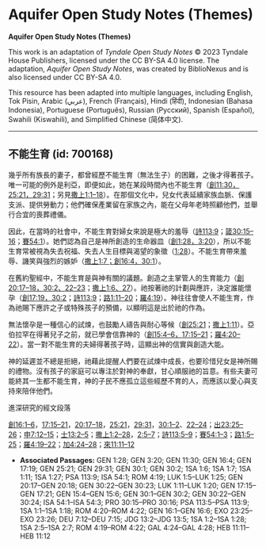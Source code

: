 # Aquifer Open Study Notes (Themes)

**Aquifer Open Study Notes (Themes)**

This work is an adaptation of *Tyndale Open Study Notes* © 2023 Tyndale House Publishers, licensed under the CC BY\-SA 4\.0 license. The adaptation, *Aquifer Open Study Notes*, was created by BiblioNexus and is also licensed under CC BY\-SA 4\.0\.

This resource has been adapted into multiple languages, including English, Tok Pisin, Arabic (عربي), French (Français), Hindi (हिंदी), Indonesian (Bahasa Indonesia), Portuguese (Português), Russian (Русский), Spanish (Español), Swahili (Kiswahili), and Simplified Chinese (简体中文).



--------------------------------

## 不能生育 (id: 700168)

幾乎所有族長的妻子，都曾經歷不能生育（無法生子）的困難，之後才得著孩子。唯一可能的例外是利亞，即便如此，她在某段時間內也不能生育（[創11:30，](https://ref.ly/Gen11:30)[25:21，](https://ref.ly/Gen25:21)[29:31](https://ref.ly/Gen29:31)；另見[撒上1:1–18](https://ref.ly/1Sam1:1-1Sam1:18)）。在那個文化中，兒女代表延續家族血脈、保護支派、提供勞動力；他們確保產業留在家族之內，能在父母年老時照顧他們，並舉行合宜的喪葬禮儀。

因此，在當時的社會中，不能生育對婦女來說是極大的羞辱（[詩113:9](https://ref.ly/Ps113:9)；[箴30:15–16](https://ref.ly/Prov30:15-Prov30:16)；[賽54:1](https://ref.ly/Isa54:1)）。她們認為自己是神所創造的生命器皿（[創1:28，](https://ref.ly/Gen1:28)[3:20](https://ref.ly/Gen3:20)），所以不能生育常被視為失去祝福、失去人生目標與渴望的象徵（[1:28](https://ref.ly/Gen1:28)）。不能生育帶來羞辱、譏笑與強烈的嫉妒（[撒上1:7；](https://ref.ly/1Sam1:7)[創16:4，](https://ref.ly/Gen16:4)[30:1](https://ref.ly/Gen30:1)）。

在舊約聖經中，不能生育是與神有關的議題。創造之主掌管人的生育能力（[創20:17–18，](https://ref.ly/Gen20:17-Gen20:18)[30:2、](https://ref.ly/Gen30:2)[22–23](https://ref.ly/Gen30:22-Gen30:23)；[撒上1:6、](https://ref.ly/1Sam1:6)[27](https://ref.ly/1Sam1:27)）。祂按著祂的計劃與應許，決定誰能懷孕（[創17:19，](https://ref.ly/Gen17:19)[30:2](https://ref.ly/Gen30:2)；[詩113:9](https://ref.ly/Ps113:9)；[路1:11–20](https://ref.ly/Luke1:11-Luke1:20)；[羅4:19](https://ref.ly/Rom4:19)）。神往往會使人不能生育，作為祂賜下應許之子或特殊孩子的預備，以顯明這是出於祂的作為。

無法懷孕是一種信心的試煉，也鼓勵人禱告與耐心等候（[創25:21](https://ref.ly/Gen25:21)；[撒上1:11](https://ref.ly/1Sam1:11)）。亞伯拉罕在得著兒子之前，就已學會信靠神的（[創15:4–6，](https://ref.ly/Gen15:4-Gen15:6)[17:15–21](https://ref.ly/Gen17:15-Gen17:21)；[羅4:20–22](https://ref.ly/Rom4:20-Rom4:22)）。當一對不能生育的夫婦得著孩子時，這顯出神的信實與創造大能。

神的延遲並不總是拒絕，祂藉此提醒人們要在試煉中成長，也要珍惜兒女是神所賜的禮物。沒有孩子的家庭可以專注於對神的奉獻，甘心順服祂的旨意。有些夫妻可能終其一生都不能生育，神的子民不應孤立這些經歷不育的人，而應該以愛心與支持來陪伴他們。

進深研究的經文段落

[創16:1–6](https://ref.ly/Gen16:1-Gen16:6)，[17:15–21](https://ref.ly/Gen17:15-Gen17:21)，[20:17–18](https://ref.ly/Gen20:17-Gen20:18)，[25:21](https://ref.ly/Gen25:21)，[29:31](https://ref.ly/Gen29:31)，[30:1–2](https://ref.ly/Gen30:1-Gen30:2)、[22–24](https://ref.ly/Gen30:22-Gen30:24)；[出23:25–26](https://ref.ly/Exod23:25-Exod23:26)；[申7:12–15](https://ref.ly/Deut7:12-Deut7:15)；[士13:2–5](https://ref.ly/Judg13:2-Judg13:5)；[撒上1:2–28](https://ref.ly/1Sam1:2-1Sam1:28)，[2:5–7](https://ref.ly/1Sam2:5-1Sam2:7)；[詩113:5–9](https://ref.ly/Ps113:5-Ps113:9)；[賽54:1–3](https://ref.ly/Isa54:1-Isa54:3)；[路1:5–25](https://ref.ly/Luke1:5-Luke1:25)；[羅4:19–22](https://ref.ly/Rom4:19-Rom4:22)；[加4:24–28](https://ref.ly/Gal4:24-Gal4:28)；[來11:11–12](https://ref.ly/Heb11:11-Heb11:12)

* **Associated Passages:** GEN 1:28; GEN 3:20; GEN 11:30; GEN 16:4; GEN 17:19; GEN 25:21; GEN 29:31; GEN 30:1; GEN 30:2; 1SA 1:6; 1SA 1:7; 1SA 1:11; 1SA 1:27; PSA 113:9; ISA 54:1; ROM 4:19; LUK 1:5–LUK 1:25; GEN 20:17–GEN 20:18; GEN 30:22–GEN 30:23; LUK 1:11–LUK 1:20; GEN 17:15–GEN 17:21; GEN 15:4–GEN 15:6; GEN 30:1–GEN 30:2; GEN 30:22–GEN 30:24; ISA 54:1–ISA 54:3; PRO 30:15–PRO 30:16; PSA 113:5–PSA 113:9; 1SA 1:1–1SA 1:18; ROM 4:20–ROM 4:22; GEN 16:1–GEN 16:6; EXO 23:25–EXO 23:26; DEU 7:12–DEU 7:15; JDG 13:2–JDG 13:5; 1SA 1:2–1SA 1:28; 1SA 2:5–1SA 2:7; ROM 4:19–ROM 4:22; GAL 4:24–GAL 4:28; HEB 11:11–HEB 11:12

